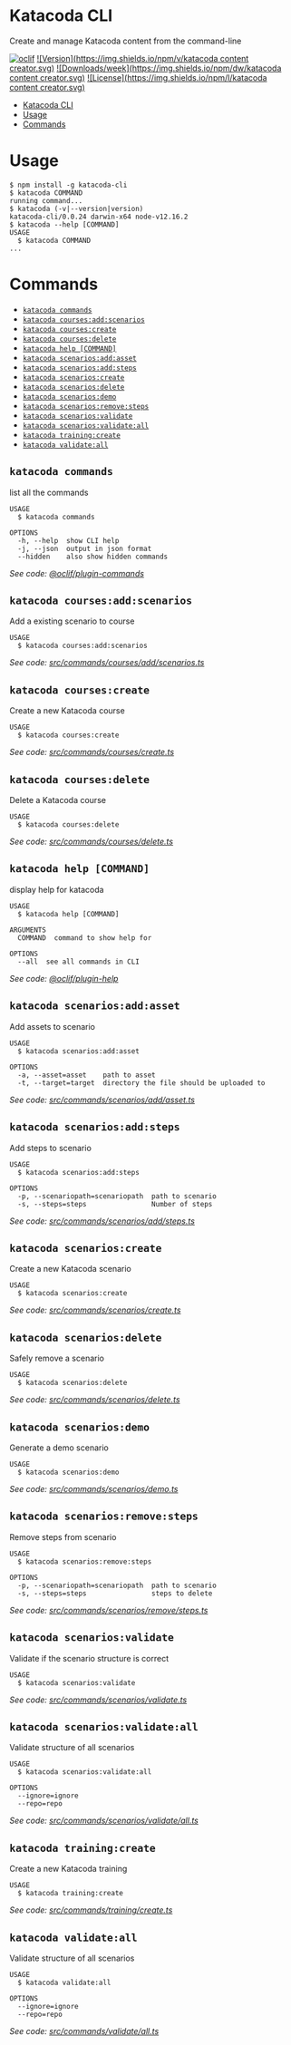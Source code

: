 # Katacoda CLI

Create and manage Katacoda content from the command-line

[![oclif](https://img.shields.io/badge/cli-oclif-brightgreen.svg)](https://oclif.io)
[![Version](https://img.shields.io/npm/v/katacoda content creator.svg)](https://npmjs.org/package/katacoda-cli)
[![Downloads/week](https://img.shields.io/npm/dw/katacoda content creator.svg)](https://npmjs.org/package/katacoda-cli)
[![License](https://img.shields.io/npm/l/katacoda content creator.svg)](https://github.com/katacoda/cli/blob/master/package.json)

<!-- toc -->
* [Katacoda CLI](#katacoda-cli)
* [Usage](#usage)
* [Commands](#commands)
<!-- tocstop -->

# Usage

<!-- usage -->
```sh-session
$ npm install -g katacoda-cli
$ katacoda COMMAND
running command...
$ katacoda (-v|--version|version)
katacoda-cli/0.0.24 darwin-x64 node-v12.16.2
$ katacoda --help [COMMAND]
USAGE
  $ katacoda COMMAND
...
```
<!-- usagestop -->

# Commands

<!-- commands -->
* [`katacoda commands`](#katacoda-commands)
* [`katacoda courses:add:scenarios`](#katacoda-coursesaddscenarios)
* [`katacoda courses:create`](#katacoda-coursescreate)
* [`katacoda courses:delete`](#katacoda-coursesdelete)
* [`katacoda help [COMMAND]`](#katacoda-help-command)
* [`katacoda scenarios:add:asset`](#katacoda-scenariosaddasset)
* [`katacoda scenarios:add:steps`](#katacoda-scenariosaddsteps)
* [`katacoda scenarios:create`](#katacoda-scenarioscreate)
* [`katacoda scenarios:delete`](#katacoda-scenariosdelete)
* [`katacoda scenarios:demo`](#katacoda-scenariosdemo)
* [`katacoda scenarios:remove:steps`](#katacoda-scenariosremovesteps)
* [`katacoda scenarios:validate`](#katacoda-scenariosvalidate)
* [`katacoda scenarios:validate:all`](#katacoda-scenariosvalidateall)
* [`katacoda training:create`](#katacoda-trainingcreate)
* [`katacoda validate:all`](#katacoda-validateall)

## `katacoda commands`

list all the commands

```
USAGE
  $ katacoda commands

OPTIONS
  -h, --help  show CLI help
  -j, --json  output in json format
  --hidden    also show hidden commands
```

_See code: [@oclif/plugin-commands](https://github.com/oclif/plugin-commands/blob/v1.2.2/src/commands/commands.ts)_

## `katacoda courses:add:scenarios`

Add a existing scenario to course

```
USAGE
  $ katacoda courses:add:scenarios
```

_See code: [src/commands/courses/add/scenarios.ts](https://github.com/katacoda/cli/blob/v0.0.24/src/commands/courses/add/scenarios.ts)_

## `katacoda courses:create`

Create a new Katacoda course

```
USAGE
  $ katacoda courses:create
```

_See code: [src/commands/courses/create.ts](https://github.com/katacoda/cli/blob/v0.0.24/src/commands/courses/create.ts)_

## `katacoda courses:delete`

Delete a Katacoda course

```
USAGE
  $ katacoda courses:delete
```

_See code: [src/commands/courses/delete.ts](https://github.com/katacoda/cli/blob/v0.0.24/src/commands/courses/delete.ts)_

## `katacoda help [COMMAND]`

display help for katacoda

```
USAGE
  $ katacoda help [COMMAND]

ARGUMENTS
  COMMAND  command to show help for

OPTIONS
  --all  see all commands in CLI
```

_See code: [@oclif/plugin-help](https://github.com/oclif/plugin-help/blob/v2.2.0/src/commands/help.ts)_

## `katacoda scenarios:add:asset`

Add assets to scenario

```
USAGE
  $ katacoda scenarios:add:asset

OPTIONS
  -a, --asset=asset    path to asset
  -t, --target=target  directory the file should be uploaded to
```

_See code: [src/commands/scenarios/add/asset.ts](https://github.com/katacoda/cli/blob/v0.0.24/src/commands/scenarios/add/asset.ts)_

## `katacoda scenarios:add:steps`

Add steps to scenario

```
USAGE
  $ katacoda scenarios:add:steps

OPTIONS
  -p, --scenariopath=scenariopath  path to scenario
  -s, --steps=steps                Number of steps
```

_See code: [src/commands/scenarios/add/steps.ts](https://github.com/katacoda/cli/blob/v0.0.24/src/commands/scenarios/add/steps.ts)_

## `katacoda scenarios:create`

Create a new Katacoda scenario

```
USAGE
  $ katacoda scenarios:create
```

_See code: [src/commands/scenarios/create.ts](https://github.com/katacoda/cli/blob/v0.0.24/src/commands/scenarios/create.ts)_

## `katacoda scenarios:delete`

Safely remove a scenario

```
USAGE
  $ katacoda scenarios:delete
```

_See code: [src/commands/scenarios/delete.ts](https://github.com/katacoda/cli/blob/v0.0.24/src/commands/scenarios/delete.ts)_

## `katacoda scenarios:demo`

Generate a demo scenario

```
USAGE
  $ katacoda scenarios:demo
```

_See code: [src/commands/scenarios/demo.ts](https://github.com/katacoda/cli/blob/v0.0.24/src/commands/scenarios/demo.ts)_

## `katacoda scenarios:remove:steps`

Remove steps from scenario

```
USAGE
  $ katacoda scenarios:remove:steps

OPTIONS
  -p, --scenariopath=scenariopath  path to scenario
  -s, --steps=steps                steps to delete
```

_See code: [src/commands/scenarios/remove/steps.ts](https://github.com/katacoda/cli/blob/v0.0.24/src/commands/scenarios/remove/steps.ts)_

## `katacoda scenarios:validate`

Validate if the scenario structure is correct

```
USAGE
  $ katacoda scenarios:validate
```

_See code: [src/commands/scenarios/validate.ts](https://github.com/katacoda/cli/blob/v0.0.24/src/commands/scenarios/validate.ts)_

## `katacoda scenarios:validate:all`

Validate structure of all scenarios

```
USAGE
  $ katacoda scenarios:validate:all

OPTIONS
  --ignore=ignore
  --repo=repo
```

_See code: [src/commands/scenarios/validate/all.ts](https://github.com/katacoda/cli/blob/v0.0.24/src/commands/scenarios/validate/all.ts)_

## `katacoda training:create`

Create a new Katacoda training

```
USAGE
  $ katacoda training:create
```

_See code: [src/commands/training/create.ts](https://github.com/katacoda/cli/blob/v0.0.24/src/commands/training/create.ts)_

## `katacoda validate:all`

Validate structure of all scenarios

```
USAGE
  $ katacoda validate:all

OPTIONS
  --ignore=ignore
  --repo=repo
```

_See code: [src/commands/validate/all.ts](https://github.com/katacoda/cli/blob/v0.0.24/src/commands/validate/all.ts)_
<!-- commandsstop -->
